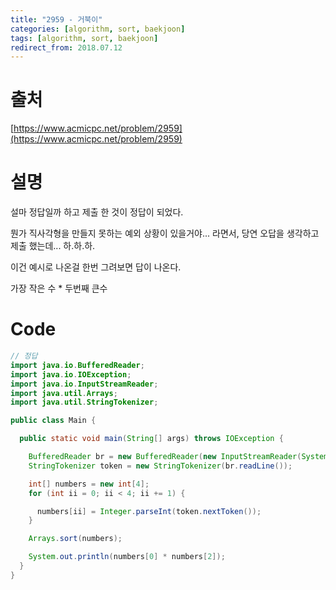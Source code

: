 ```yaml
---
title: "2959 - 거북이"
categories: [algorithm, sort, baekjoon]
tags: [algorithm, sort, baekjoon]
redirect_from: 2018.07.12
---
```


# 출처
[https://www.acmicpc.net/problem/2959](https://www.acmicpc.net/problem/2959)

# 설명
설마 정답일까 하고 제출 한 것이 정답이 되었다.

뭔가 직사각형을 만들지 못하는 예외 상황이 있을거야... 라면서, 당연 오답을 생각하고 제출 했는데... 하.하.하.

이건 예시로 나온걸 한번 그려보면 답이 나온다.

가장 작은 수 * 두번째 큰수

# Code
~~~ java
// 정답
import java.io.BufferedReader;
import java.io.IOException;
import java.io.InputStreamReader;
import java.util.Arrays;
import java.util.StringTokenizer;

public class Main {

  public static void main(String[] args) throws IOException {

    BufferedReader br = new BufferedReader(new InputStreamReader(System.in));
    StringTokenizer token = new StringTokenizer(br.readLine());

    int[] numbers = new int[4];
    for (int ii = 0; ii < 4; ii += 1) {

      numbers[ii] = Integer.parseInt(token.nextToken());
    }

    Arrays.sort(numbers);

    System.out.println(numbers[0] * numbers[2]);
  }
}
~~~
